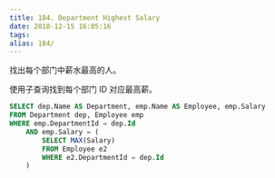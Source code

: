 ```yaml
---
title: 184. Department Highest Salary
date: 2018-12-15 16:05:16
tags:
alias: 184/
---
```


找出每个部门中薪水最高的人。

<!--more-->

使用子查询找到每个部门 ID 对应最高薪。

```sql
SELECT dep.Name AS Department, emp.Name AS Employee, emp.Salary
FROM Department dep, Employee emp
WHERE emp.DepartmentId = dep.Id
	AND emp.Salary = (
		SELECT MAX(Salary)
		FROM Employee e2
		WHERE e2.DepartmentId = dep.Id
	)
```
